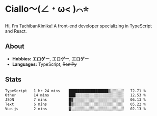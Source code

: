 # Ciallo～(∠・ω< )⌒⭐️

Hi, I'm TachibanKimika! A front-end developer specializing in TypeScript and React.

## About
- **Hobbies:** **エロゲー**, **エロゲー**, **エロゲー**
- **Languages:** TypeScript, ~~Ren’Py~~

## Stats
<!--START_SECTION:waka-->

```txt
TypeScript   1 hr 24 mins    ██████████████████▒░░░░░░   72.71 %
Other        14 mins         ███░░░░░░░░░░░░░░░░░░░░░░   12.53 %
JSON         7 mins          █▓░░░░░░░░░░░░░░░░░░░░░░░   06.13 %
Text         6 mins          █▒░░░░░░░░░░░░░░░░░░░░░░░   05.22 %
Vue.js       2 mins          ▓░░░░░░░░░░░░░░░░░░░░░░░░   02.13 %
```

<!--END_SECTION:waka-->

<!-- ![Metrics](https://metrics.lecoq.io/TachibanaKimika?template=classic&base.activity=0&base.community=0&base.repositories=0&languages=1&isocalendar=1&isocalendar.duration=half-year&languages.limit=8&languages.sections=most-used&languages.colors=github&languages.threshold=0%25&languages.indepth=false&languages.recent.load=300&languages.recent.days=14&config.timezone=Asia%2FShanghai)
 -->
